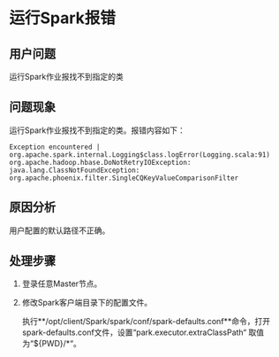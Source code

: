 # 运行Spark报错<a name="ZH-CN_TOPIC_0172252642"></a>

## 用户问题<a name="section18305143583116"></a>

运行Spark作业报找不到指定的类

## 问题现象<a name="section117424454313"></a>

运行Spark作业报找不到指定的类。报错内容如下：

```
Exception encountered | org.apache.spark.internal.Logging$class.logError(Logging.scala:91)
org.apache.hadoop.hbase.DoNotRetryIOException: java.lang.ClassNotFoundException: org.apache.phoenix.filter.SingleCQKeyValueComparisonFilter
```

## 原因分析<a name="section1237061220324"></a>

用户配置的默认路径不正确。

## 处理步骤<a name="section4717145115210"></a>

1.  登录任意Master节点。
2.  修改Spark客户端目录下的配置文件。

    执行**/opt/client/Spark/spark/conf/spark-defaults.conf**命令，打开spark-defaults.conf文件，设置“park.executor.extraClassPath“  取值为“$\{PWD\}/\*“。


